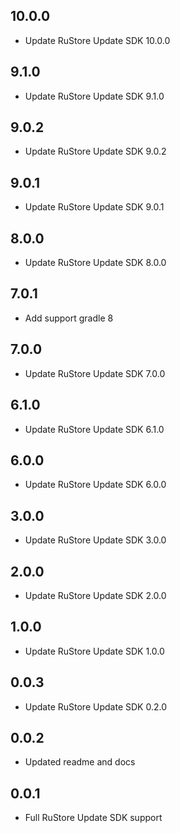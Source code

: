 ## 10.0.0

* Update RuStore Update SDK 10.0.0

## 9.1.0

* Update RuStore Update SDK 9.1.0

## 9.0.2

* Update RuStore Update SDK 9.0.2

## 9.0.1

* Update RuStore Update SDK 9.0.1

## 8.0.0

* Update RuStore Update SDK 8.0.0

## 7.0.1

* Add support gradle 8

## 7.0.0

* Update RuStore Update SDK 7.0.0

## 6.1.0

* Update RuStore Update SDK 6.1.0

## 6.0.0

* Update RuStore Update SDK 6.0.0

## 3.0.0

* Update RuStore Update SDK 3.0.0

## 2.0.0

* Update RuStore Update SDK 2.0.0

## 1.0.0

* Update RuStore Update SDK 1.0.0

## 0.0.3

* Update RuStore Update SDK 0.2.0

## 0.0.2

* Updated readme and docs

## 0.0.1

* Full RuStore Update SDK support

